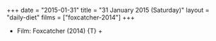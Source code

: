 +++
date = "2015-01-31"
title = "31 January 2015 (Saturday)"
layout = "daily-diet"
films = ["foxcatcher-2014"]
+++


* Film: Foxcatcher (2014) {T} +
